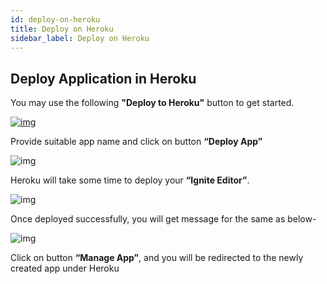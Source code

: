 ```yaml
---
id: deploy-on-heroku
title: Deploy on Heroku
sidebar_label: Deploy on Heroku
---
```


## Deploy Application in Heroku

You may use the following **"Deploy to Heroku"** button to get started.

<a href="https://heroku.com/deploy?template=https://github.com/Cybergroup-Research/ignite-runtime-image" target="_blank">![img](/assets/docs/deploy-to-heroku/deploy-to-heroku.png)</a>

Provide suitable app name and click on button **“Deploy App”**

![img](/assets/docs/deploy-to-heroku/ignite-create-new-app.png)

Heroku will take some time to deploy your **“Ignite Editor”**.

![img](/assets/docs/deploy-to-heroku/heroku-app-deployment-start.png)

Once deployed successfully, you will get message for the same as below-

![img](/assets/docs/deploy-to-heroku/heroku-app-deployment-successfully.png)

Click on button **“Manage App”**, and you will be redirected to the newly created app under Heroku